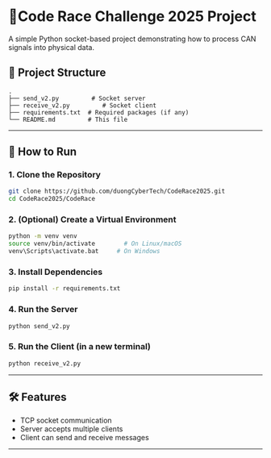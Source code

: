 # 🔌Code Race Challenge 2025 Project

A simple Python socket-based project demonstrating how to process CAN signals into physical data.

## 📁 Project Structure

```
.
├── send_v2.py         # Socket server
├── receive_v2.py         # Socket client
├── requirements.txt  # Required packages (if any)
└── README.md         # This file
```

---

## 🚀 How to Run

### 1. Clone the Repository

```bash
git clone https://github.com/duongCyberTech/CodeRace2025.git
cd CodeRace2025/CodeRace
```

### 2. (Optional) Create a Virtual Environment

```bash
python -m venv venv
source venv/bin/activate        # On Linux/macOS
venv\Scripts\activate.bat     # On Windows
```

### 3. Install Dependencies

```bash
pip install -r requirements.txt
```

### 4. Run the Server

```bash
python send_v2.py
```

### 5. Run the Client (in a new terminal)

```bash
python receive_v2.py
```

---

## 🛠 Features

- TCP socket communication
- Server accepts multiple clients
- Client can send and receive messages

---
